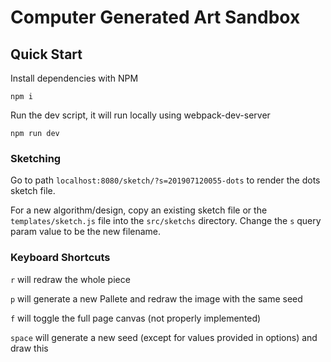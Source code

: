 # Computer Generated Art Sandbox

## Quick Start

Install dependencies with NPM

```
npm i
```

Run the dev script, it will run locally using webpack-dev-server

```
npm run dev
```

### Sketching

Go to path `localhost:8080/sketch/?s=201907120055-dots` to render the dots sketch file.

For a new algorithm/design, copy an existing sketch file or the `templates/sketch.js` file into the `src/sketchs` directory. Change the `s` query param value to be the new filename.

### Keyboard Shortcuts

`r` will redraw the whole piece

`p` will generate a new Pallete and redraw the image with the same seed

`f` will toggle the full page canvas (not properly implemented)

`space` will generate a new seed (except for values provided in options) and draw this
